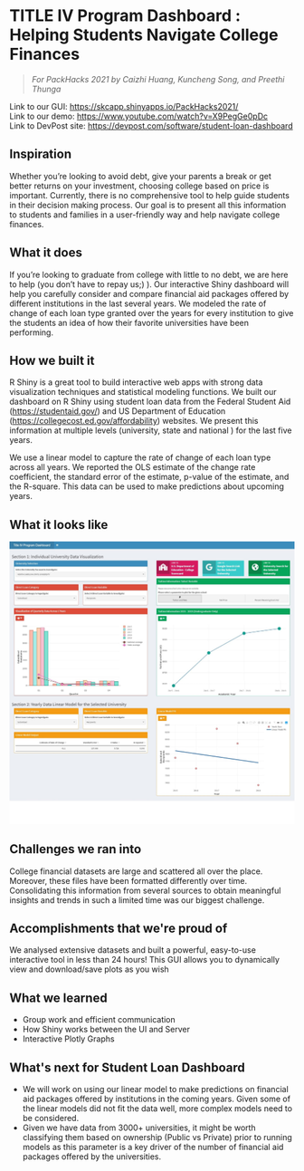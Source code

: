 # TITLE IV Program Dashboard : Helping Students Navigate College Finances

> *For PackHacks 2021 by Caizhi Huang, Kuncheng Song, and Preethi Thunga*

Link to our GUI: https://skcapp.shinyapps.io/PackHacks2021/  
Link to our demo: https://www.youtube.com/watch?v=X9PegGe0pDc  
Link to DevPost site: https://devpost.com/software/student-loan-dashboard

## Inspiration

Whether you’re looking to avoid debt, give your parents a break or get better returns on your investment, choosing college based on price is important. Currently, there is no comprehensive tool to help guide students in their decision making process. Our goal is to present all this information to students and families in a user-friendly way and help navigate college finances. 

## What it does

If you’re looking to graduate from college with little to no debt, we are here to help (you don’t have to repay us;) ). Our interactive Shiny dashboard will help you carefully consider and compare financial aid packages offered by different institutions in the last several years. We modeled the rate of change of each loan type granted over the years for every institution to give the students an idea of how their favorite universities have been performing.

## How we built it

R Shiny is a great tool to build interactive web apps with strong data visualization techniques and statistical modeling functions. We built our dashboard on R Shiny using student loan data from the Federal Student Aid (https://studentaid.gov/) and US Department of Education (https://collegecost.ed.gov/affordability) websites. We present this information at multiple levels (university, state and national ) for the last five years. 

We use a linear model to capture the rate of change of each loan type across all years. We reported the OLS estimate of the change rate coefficient, the standard error of the estimate, p-value of the estimate, and the R-square. This data can be used to make predictions about upcoming years. 

## What it looks like

<img src="www/titleIV.jpeg" class="img-responsive" alt=""> </div>

## Challenges we ran into

College financial datasets are large and scattered all over the place. Moreover, these files have been formatted differently over time. Consolidating this information from several sources to obtain meaningful insights and trends in such a limited time was our biggest challenge. 

## Accomplishments that we're proud of

We analysed extensive datasets and built a powerful, easy-to-use interactive tool in less than 24 hours! This GUI allows you to dynamically view and download/save plots as you wish

## What we learned
* Group work and efficient communication 
* How Shiny works between the UI and Server  
* Interactive Plotly Graphs  

## What's next for Student Loan Dashboard

* We will work on using our linear model to make predictions on financial aid packages offered by institutions in the coming years. Given some of the linear models did not fit the data well, more complex models need to be considered.  
* Given we have data from 3000+ universities, it might be worth classifying them based on ownership (Public vs Private) prior to running models as this parameter is a key driver of the number of financial aid packages offered by the universities. 
 
